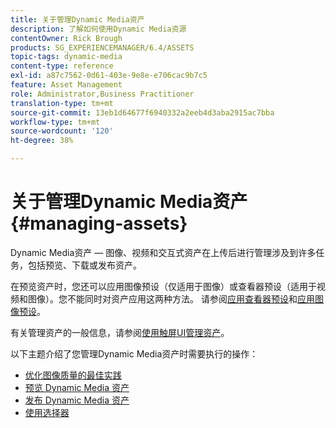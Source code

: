 ```yaml
---
title: 关于管理Dynamic Media资产
description: 了解如何使用Dynamic Media资源
contentOwner: Rick Brough
products: SG_EXPERIENCEMANAGER/6.4/ASSETS
topic-tags: dynamic-media
content-type: reference
exl-id: a87c7562-0d61-403e-9e8e-e706cac9b7c5
feature: Asset Management
role: Administrator,Business Practitioner
translation-type: tm+mt
source-git-commit: 13eb1d64677f6940332a2eeb4d3aba2915ac7bba
workflow-type: tm+mt
source-wordcount: '120'
ht-degree: 38%

---
```


# 关于管理Dynamic Media资产{#managing-assets}

Dynamic Media资产 — 图像、视频和交互式资产在上传后进行管理涉及到许多任务，包括预览、下载或发布资产。

在预览资产时，您还可以应用图像预设（仅适用于图像）或查看器预设（适用于视频和图像）。您不能同时对资产应用这两种方法。 请参阅[应用查看器预设](viewer-presets.md)和[应用图像预设](image-presets.md)。

有关管理资产的一般信息，请参阅[使用触屏UI管理资产](managing-assets-touch-ui.md)。

以下主题介绍了您管理Dynamic Media资产时需要执行的操作：

* [优化图像质量的最佳实践](best-practices-for-optimizing-the-quality-of-your-images.md)
* [预览 Dynamic Media 资产](previewing-assets.md)
* [发布 Dynamic Media 资产](publishing-dynamicmedia-assets.md)
* [使用选择器](working-with-selectors.md)
